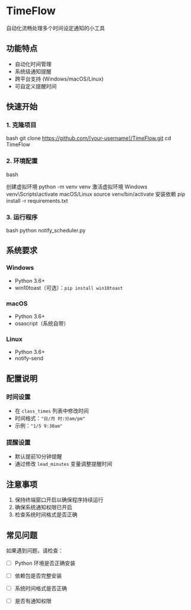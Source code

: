 # TimeFlow

自动化流畅处理多个时间设定通知的小工具

## 功能特点
- 自动化时间管理
- 系统级通知提醒
- 跨平台支持 (Windows/macOS/Linux)
- 可自定义提醒时间

## 快速开始

### 1. 克隆项目
bash
git clone https://github.com/[your-username]/TimeFlow.git
cd TimeFlow

### 2. 环境配置
bash

创建虚拟环境
python -m venv venv
激活虚拟环境
Windows
venv\Scripts\activate
macOS/Linux
source venv/bin/activate
安装依赖
pip install -r requirements.txt

### 3. 运行程序
bash
python notify_scheduler.py



## 系统要求

### Windows
- Python 3.6+
- win10toast（可选）：`pip install win10toast`

### macOS
- Python 3.6+
- osascript（系统自带）

### Linux
- Python 3.6+
- notify-send

## 配置说明

### 时间设置
- 在 `class_times` 列表中修改时间
- 时间格式：`"日/月 时:分am/pm"`
- 示例：`"1/5 9:30am"`

### 提醒设置
- 默认提前10分钟提醒
- 通过修改 `lead_minutes` 变量调整提醒时间

## 注意事项
1. 保持终端窗口开启以确保程序持续运行
2. 确保系统通知权限已开启
3. 检查系统时间格式是否正确

## 常见问题
如果遇到问题，请检查：
- [ ] Python 环境是否正确安装
- [ ] 依赖包是否完整安装
- [ ] 系统时间格式是否正确
- [ ] 是否有通知权限



